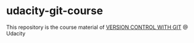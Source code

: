 # udacity-git-course
This repository is the course material of [VERSION CONTROL WITH GIT](https://www.udacity.com/course/version-control-with-git--ud123) @ Udacity
